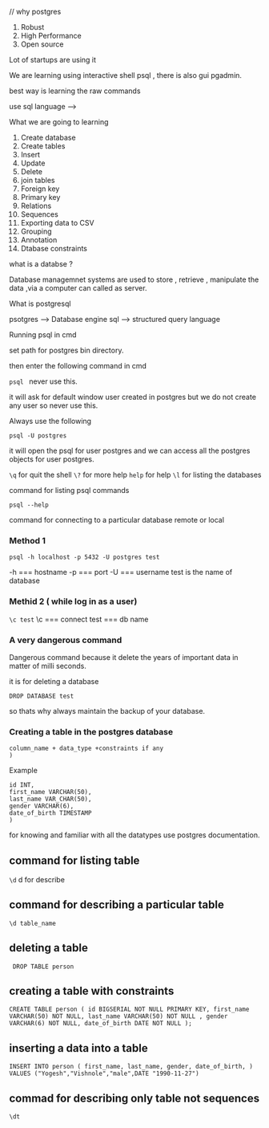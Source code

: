 // why postgres

1. Robust
2. High Performance
3. Open source

Lot of startups are using it

We are learning using interactive shell psql , there is also gui pgadmin.

best way is learning the raw commands

use sql language -->

What we are going to learning

1. Create database
2. Create tables
3. Insert
4. Update
5. Delete
6. join tables
7. Foreign key
8. Primary key
9. Relations
10.   Sequences
11.   Exporting data to CSV
12.   Grouping
13.   Annotation
14.   Dtabase constraints

what is a databse ?

Database managemnet systems are used to store , retrieve , manipulate the data ,via a computer can called as server.

What is postgresql

psotgres --> Database engine
sql --> structured query language

Running psql in cmd

set path for postgres bin directory.

then enter the following command in cmd

`psql ` never use this.

it will ask for default window user created in postgres but we do not create any user so never use this.

Always use the following

`psql -U postgres`

it will open the psql for user postgres and we can access all the postgres objects for user postgres.

`\q` for quit the shell
`\?` for more help
`help` for help
`\l` for listing the databases

command for listing psql commands

`psql --help`

command for connecting to a particular database remote or local

### Method 1

`psql -h localhost -p 5432 -U postgres test`

-h === hostname
-p === port
-U === username
test is the name of database

### Methid 2 ( while log in as a user)

`\c test` \c === connect test === db name

### A very dangerous command

Dangerous command because it delete the years of important data in matter of milli seconds.

it is for deleting a database

`DROP DATABASE test `

so thats why always maintain the backup of your database.

### Creating a table in the postgres database

```CREATE TABLE table_name (
column_name + data_type +constraints if any
)
```

Example

```CREATE TABLE (
id INT,
first_name VARCHAR(50),
last_name VAR_CHAR(50),
gender VARCHAR(6),
date_of_birth TIMESTAMP
)
```

for knowing and familiar with all the datatypes use postgres documentation.

## command for listing table

`\d` d for describe

## command for describing a particular table

`\d table_name`

## deleting a table

` DROP TABLE person`

## creating a table with constraints

`CREATE TABLE person ( id BIGSERIAL NOT NULL PRIMARY KEY, first_name VARCHAR(50) NOT NULL, last_name VARCHAR(50) NOT NULL , gender VARCHAR(6) NOT NULL, date_of_birth DATE NOT NULL ); `

## inserting a data into a table

`INSERT INTO person ( first_name, last_name, gender, date_of_birth, ) VALUES ("Yogesh","Vishnole","male",DATE "1990-11-27")`

## commad for describing only table not sequences

`\dt`
